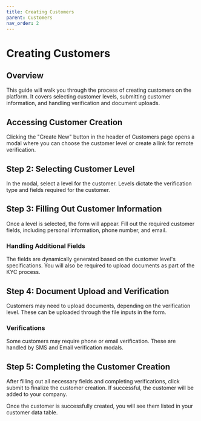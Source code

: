 ```yaml
---
title: Creating Customers
parent: Customers
nav_order: 2
---
```


# Creating Customers

## Overview

This guide will walk you through the process of creating customers on the platform. It covers selecting customer levels, submitting customer information, and handling verification and document uploads.

## Accessing Customer Creation

Clicking the "Create New" button in the header of Customers page opens a modal where you can choose the customer level or create a link for remote verification.

## Step 2: Selecting Customer Level

In the modal, select a level for the customer. Levels dictate the verification type and fields required for the customer.

## Step 3: Filling Out Customer Information

Once a level is selected, the form will appear. Fill out the required customer fields, including personal information, phone number, and email.

### Handling Additional Fields

The fields are dynamically generated based on the customer level's specifications. You will also be required to upload documents as part of the KYC process.

## Step 4: Document Upload and Verification

Customers may need to upload documents, depending on the verification level. These can be uploaded through the file inputs in the form.

### Verifications

Some customers may require phone or email verification. These are handled by SMS and Email verification modals.

## Step 5: Completing the Customer Creation

After filling out all necessary fields and completing verifications, click submit to finalize the customer creation. If successful, the customer will be added to your company.

Once the customer is successfully created, you will see them listed in your customer data table.